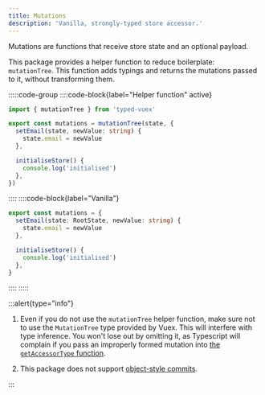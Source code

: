 ```yaml
---
title: Mutations
description: 'Vanilla, strongly-typed store accessor.'
---
```


Mutations are functions that receive store state and an optional payload.

This package provides a helper function to reduce boilerplate: `mutationTree`. This function adds typings and returns the mutations passed to it, without transforming them.

:::::code-group
::::code-block{label="Helper function" active}

```ts
import { mutationTree } from 'typed-vuex'

export const mutations = mutationTree(state, {
  setEmail(state, newValue: string) {
    state.email = newValue
  },

  initialiseStore() {
    console.log('initialised')
  },
})
```

::::
::::code-block{label="Vanilla"}

```ts
export const mutations = {
  setEmail(state: RootState, newValue: string) {
    state.email = newValue
  },

  initialiseStore() {
    console.log('initialised')
  },
}
```

::::
:::::

:::alert{type="info"}

1. Even if you do not use the `mutationTree` helper function, make sure not to use the `MutationTree` type provided by Vuex. This will interfere with type inference. You won't lose out by omitting it, as Typescript will complain if you pass an improperly formed mutation into [the `getAccessorType` function](/getting-started-nuxt#add-type-definitions).

2. This package does not support [object-style commits](https://vuex.vuejs.org/guide/mutations.html#object-style-commit).

:::
